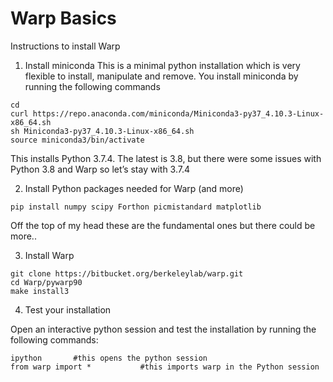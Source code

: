 # Warp Basics
Instructions to install Warp


1) Install miniconda
This is a minimal python installation which is very flexible to install, manipulate and remove.
You install miniconda by running the following commands

```
cd
curl https://repo.anaconda.com/miniconda/Miniconda3-py37_4.10.3-Linux-x86_64.sh
sh Miniconda3-py37_4.10.3-Linux-x86_64.sh
source miniconda3/bin/activate
```

This installs Python 3.7.4. The latest is 3.8, but there were some issues with Python 3.8 and Warp so let’s stay with 3.7.4

2) Install Python packages needed for Warp (and more)

```
pip install numpy scipy Forthon picmistandard matplotlib
```

Off the top of my head these are the fundamental ones but there could be more.. 

3) Install Warp

```
git clone https://bitbucket.org/berkeleylab/warp.git
cd Warp/pywarp90
make install3
```

4) Test your installation

Open an interactive python session and test the installation by running the following commands:

```
ipython       #this opens the python session
from warp import *           #this imports warp in the Python session
```
